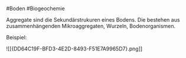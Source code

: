 #Boden #Biogeochemie 

Aggregate sind die Sekundärstrukuren eines Bodens. Die bestehen aus zusammenhängenden Mikroaggregaten, Wurzeln, Bodenorganismen.

Beispiel:

![[{DD64C19F-BFD3-4E2D-8493-F51E7A9965D7}.png]]